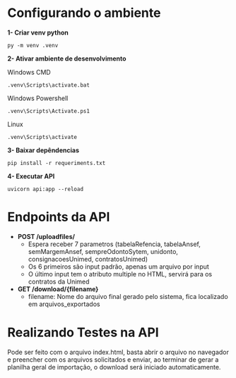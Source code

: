 # Configurando o ambiente
**1- Criar venv python**

    py -m venv .venv
**2- Ativar ambiente de desenvolvimento**

Windows CMD

    .venv\Scripts\activate.bat

Windows Powershell

	.venv\Scripts\Activate.ps1
	
 Linux

    .venv\Scripts\activate

**3- Baixar depêndencias**

    pip install -r requeriments.txt
**4-  Executar API**

    uvicorn api:app --reload
# Endpoints da API
* **POST /uploadfiles/**
	* Espera receber 7 parametros (tabelaRefencia, tabelaAnsef, semMargemAnsef, sempreOdontoSytem, unidonto, consignacoesUnimed, contratosUnimed)
	* Os 6 primeiros são input padrão, apenas um arquivo por input
	* O último input tem o atributo multiple no HTML, servirá para os contratos da Unimed
* **GET /download/{filename}**
	- filename: Nome do arquivo final gerado pelo sistema, fica localizado em arquivos_exportados

# Realizando Testes na API
Pode ser feito com o arquivo index.html, basta abrir o arquivo no navegador e  preencher com os arquivos solicitados e enviar, ao terminar de gerar a planilha geral de importação, o download será iniciado automaticamente.